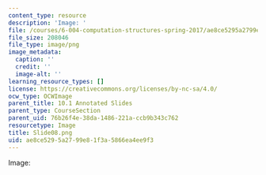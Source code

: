 ```yaml
---
content_type: resource
description: 'Image: '
file: /courses/6-004-computation-structures-spring-2017/ae8ce5295a2799e81f3a5866ea4ee9f3_Slide08.png
file_size: 208046
file_type: image/png
image_metadata:
  caption: ''
  credit: ''
  image-alt: ''
learning_resource_types: []
license: https://creativecommons.org/licenses/by-nc-sa/4.0/
ocw_type: OCWImage
parent_title: 10.1 Annotated Slides
parent_type: CourseSection
parent_uid: 76b26f4e-38da-1486-221a-ccb9b343c762
resourcetype: Image
title: Slide08.png
uid: ae8ce529-5a27-99e8-1f3a-5866ea4ee9f3
---
```

Image: 